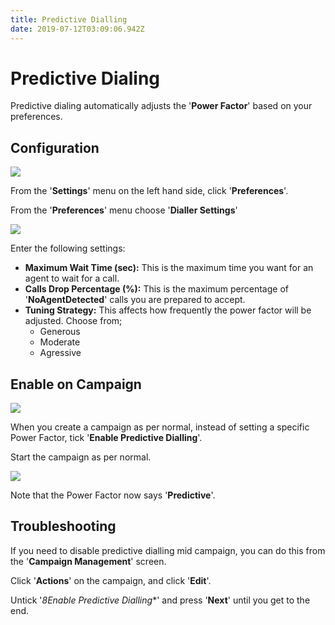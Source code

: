 ```yaml
---
title: Predictive Dialling
date: 2019-07-12T03:09:06.942Z
---
```

# Predictive Dialing

Predictive dialing automatically adjusts the '**Power Factor**' based on your preferences.

## Configuration

<img style="width: auto; height: auto;" src="/images/clouddial-customagent-1.png">

From the '**Settings**' menu on the left hand side, click '**Preferences**'.

From the '**Preferences**' menu choose '**Dialler Settings**'

<img style="width: auto; height: auto;" src="/images/predictivedialling1.png">

Enter the following settings:

* **Maximum Wait Time (sec):** This is the maximum time you want for an agent to wait for a call.
* **Calls Drop Percentage (%):** This is the maximum percentage of '**NoAgentDetected**' calls you are prepared to accept.
* **Tuning Strategy:** This affects how frequently the power factor will be adjusted. 
  Choose from;
  * Generous
  * Moderate
  * Agressive

## Enable on Campaign

![](/images/predictivedialling2.png)

When you create a campaign as per normal, instead of setting a specific Power Factor, tick '**Enable Predictive Dialling**'.

Start the campaign as per normal.

![](/images/predictivedialling3.png)

Note that the Power Factor now says '**Predictive**'.

## Troubleshooting

If you need to disable predictive dialling mid campaign, you can do this from the '**Campaign Management**' screen.

Click '**Actions**' on the campaign, and click '**Edit**'.

Untick '*8Enable Predictive Dialling**' and press '**Next**' until you get to the end.

